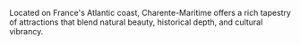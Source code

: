 Located on France's Atlantic coast, Charente-Maritime offers a rich tapestry of attractions that blend natural beauty, historical depth, and cultural vibrancy.
